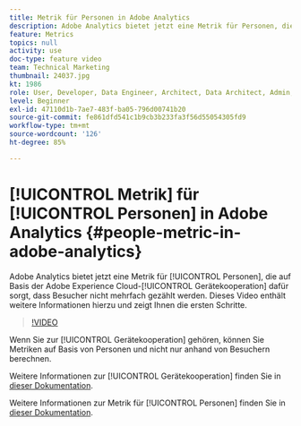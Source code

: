 ```yaml
---
title: Metrik für Personen in Adobe Analytics
description: Adobe Analytics bietet jetzt eine Metrik für Personen, die auf Basis der Adobe Experience Cloud-Gerätekooperation dafür sorgt, dass Besucher nicht mehrfach gezählt werden. Dieses Video enthält weitere Informationen hierzu und zeigt Ihnen die ersten Schritte.
feature: Metrics
topics: null
activity: use
doc-type: feature video
team: Technical Marketing
thumbnail: 24037.jpg
kt: 1986
role: User, Developer, Data Engineer, Architect, Data Architect, Admin, Leader
level: Beginner
exl-id: 47110d1b-7ae7-483f-ba05-796d00741b20
source-git-commit: fe861dfd541c1b9cb3b233fa3f56d55054305fd9
workflow-type: tm+mt
source-wordcount: '126'
ht-degree: 85%

---
```


# [!UICONTROL Metrik] für [!UICONTROL Personen] in Adobe Analytics {#people-metric-in-adobe-analytics}

Adobe Analytics bietet jetzt eine Metrik für [!UICONTROL Personen], die auf Basis der Adobe Experience Cloud-[!UICONTROL Gerätekooperation] dafür sorgt, dass Besucher nicht mehrfach gezählt werden. Dieses Video enthält weitere Informationen hierzu und zeigt Ihnen die ersten Schritte.

>[!VIDEO](https://video.tv.adobe.com/v/24037/?quality=12)

Wenn Sie zur [!UICONTROL Gerätekooperation] gehören, können Sie Metriken auf Basis von Personen und nicht nur anhand von Besuchern berechnen.

Weitere Informationen zur [!UICONTROL Gerätekooperation] finden Sie in [dieser Dokumentation](https://experienceleague.adobe.com/docs/device-co-op/using/about/overview.html?lang=en).

Weitere Informationen zur Metrik für [!UICONTROL Personen] finden Sie in [dieser Dokumentation](https://experienceleague.adobe.com/docs/device-co-op/using/data/people.html?lang=en).
